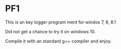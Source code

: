 # PF1
This is an key logger program ment for windos 7, 8, 8.1 

Did not get a chance to try it on windows 10.

Compile it with an standard g++ compiler and enjoy. 
